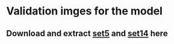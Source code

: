 # Validation imges for the model
## Download and extract [set5](https://uofi.box.com/shared/static/kfahv87nfe8ax910l85dksyl2q212voc.zip) and [set14](https://uofi.box.com/shared/static/igsnfieh4lz68l926l8xbklwsnnk8we9.zip) here
